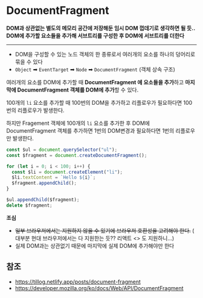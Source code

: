 # DocumentFragment

**DOM과 상관없는 별도의 메모리 공간에 저장해둔 임시 DOM 껍데기로 생각하면 될 듯.. DOM에 추가할 요소들을 추가해 서브트리를 구성한 후 DOM에 서브트리를 더한다**

---

- DOM을 구성할 수 있는 노드 객체의 한 종류로서 여러개의 요소를 하나의 덩어리로 묶을 수 있다
- `Object` ➡︎ `EventTarget` ➡︎ `Node` ➡︎ `DocumentFragment` (객체 상속 구조)

여러개의 요소를 DOM에 추가할 때 **DocumentFragment 에 요소들을 추가**하고 **마지막에 DocumentFragment 객체를 DOM에 추가**할 수 있다.

100개의 `li` 요소를 추가할 때 100번의 DOM을 추가하고 리플로우가 필요하다면 100번의 리플로우가 발생한다.

하지만 Fragement 객체에 100개의 `li` 요소를 추가한 후 DOM에 DocumentFragment 객체를 추가하면 1번의 DOM변경과 필요하다면 1번의 리플로우만 발생한다.

```js
const $ul = document.querySelector("ul");
const $fragment = document.createDocumentFragment();

for (let i = 0; i < 100; i++) {
  const $li = document.createElement("li");
  $li.textContent = `Hello ${i}`;
  $fragment.appendChild();
}

$ul.appendChild($fragment);
delete $fragment;
```

**조심**

- ~~일부 브라우저에서는 지원하지 않을 수 있기에 브라우저 호환성을 고려해야 한다.~~ ( 대부분 현대 브라우저에서는 다 지원한는 듯?? 리액트 <> 도 지원하니...)
- 실제 DOM과는 상관없기 때문에 마지막에 실제 DOM에 추가해야만 한다

## 참조

- https://tillog.netlify.app/posts/document-fragment
- https://developer.mozilla.org/ko/docs/Web/API/DocumentFragment
